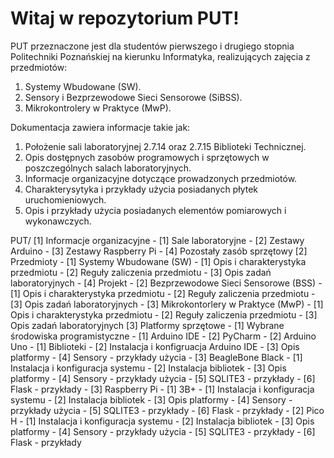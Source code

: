 # Witaj w repozytorium PUT!

PUT przeznaczone jest dla studentów pierwszego i drugiego stopnia Politechniki Poznańskiej na kierunku Informatyka, realizujących zajęcia z przedmiotów: 
1. Systemy Wbudowane (SW). 
2. Sensory i Bezprzewodowe Sieci Sensorowe (SiBSS). 
3. Mikrokontrolery w Praktyce (MwP).

Dokumentacja zawiera informacje takie jak: 
1. Położenie sali laboratoryjnej 2.7.14 oraz 2.7.15 Biblioteki Technicznej. 
2. Opis dostępnych zasobów programowych i sprzętowych w poszczególnych salach laboratoryjnych. 
3. Informacje organizacyjne dotyczące prowadzonych przedmiotów. 
4. Charakterysytyka i przykłady użycia posiadanych płytek uruchomieniowych. 
5. Opis i przykłady użycia posiadanych elementów pomiarowych i wykonawczych.



PUT/
	[1] Informacje organizacyjne
		- [1] Sale laboratoryjne
		- [2] Zestawy Arduino
		- [3] Zestawy Raspberry Pi
		- [4] Pozostały zasób sprzętowy
	[2] Przedmioty
		- [1] Systemy Wbudowane (SW)
			- [1] Opis i charakterystyka przedmiotu
			- [2] Reguły zaliczenia przedmiotu
			- [3] Opis zadań laboratoryjnych
			- [4] Projekt
		- [2] Bezprzewodowe Sieci Sensorowe (BSS)
			- [1] Opis i charakterystyka przedmiotu
			- [2] Reguły zaliczenia przedmiotu
			- [3] Opis zadań laboratoryjnych
		- [3] Mikrokontorlery w Praktyce (MwP)
			- [1] Opis i charakterystyka przedmiotu
			- [2] Reguły zaliczenia przedmiotu
			- [3] Opis zadań laboratoryjnych
	[3] Platformy sprzętowe
		- [1] Wybrane środowiska programistyczne
			- [1] Arduino IDE
			- [2] PyCharm
		- [2] Arduino Uno
			- [1] Biblioteki
			- [2] Instalacja i konfigruacja Arduino IDE
			- [3] Opis platformy
			- [4] Sensory - przykłady użycia
		- [3] BeagleBone Black
			- [1] Instalacja i konfiguracja systemu
			- [2] Instalacja bibliotek
			- [3] Opis platformy
			- [4] Sensory - przykłady użycia
			- [5] SQLITE3 - przykłady
			- [6] Flask - przykłady
		- [3] Raspberry Pi
			- [1] 3B+
				- [1] Instalacja i konfiguracja systemu
				- [2] Instalacja bibliotek
				- [3] Opis platformy
				- [4] Sensory - przykłady użycia
				- [5] SQLITE3 - przykłady
				- [6] Flask - przykłady
			- [2] Pico H
				- [1] Instalacja i konfiguracja systemu
				- [2] Instalacja bibliotek
				- [3] Opis platformy
				- [4] Sensory - przykłady użycia
				- [5] SQLITE3 - przykłady
				- [6] Flask - przykłady

